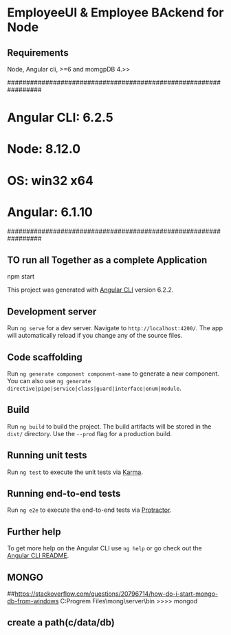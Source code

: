 # EmployeeUI & Employee BAckend for Node 

## Requirements
Node, Angular cli, >=6 and momgpDB 4.>>

#################################################################
#
#		Angular CLI: 6.2.5
#		Node: 8.12.0
#		OS: win32 x64
#		Angular: 6.1.10
#################################################################

## TO run all Together as a complete Application
npm start

This project was generated with [Angular CLI](https://github.com/angular/angular-cli) version 6.2.2.

## Development server

Run `ng serve` for a dev server. Navigate to `http://localhost:4200/`. The app will automatically reload if you change any of the source files.

## Code scaffolding

Run `ng generate component component-name` to generate a new component. You can also use `ng generate directive|pipe|service|class|guard|interface|enum|module`.

## Build

Run `ng build` to build the project. The build artifacts will be stored in the `dist/` directory. Use the `--prod` flag for a production build.

## Running unit tests

Run `ng test` to execute the unit tests via [Karma](https://karma-runner.github.io).

## Running end-to-end tests

Run `ng e2e` to execute the end-to-end tests via [Protractor](http://www.protractortest.org/).

## Further help

To get more help on the Angular CLI use `ng help` or go check out the [Angular CLI README](https://github.com/angular/angular-cli/blob/master/README.md).


## MONGO
##https://stackoverflow.com/questions/20796714/how-do-i-start-mongo-db-from-windows
C:Progrem Files\mong\server\bin >>>> mongod
## create a path(c/data/db)